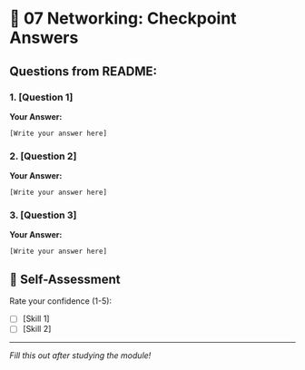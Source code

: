 # 📝 07 Networking: Checkpoint Answers

## Questions from README:

### 1. [Question 1]
**Your Answer:**
```
[Write your answer here]
```

### 2. [Question 2]
**Your Answer:**
```
[Write your answer here]
```

### 3. [Question 3]
**Your Answer:**
```
[Write your answer here]
```

## 🎯 Self-Assessment
Rate your confidence (1-5):
- [ ] [Skill 1]
- [ ] [Skill 2]

---

*Fill this out after studying the module!*
